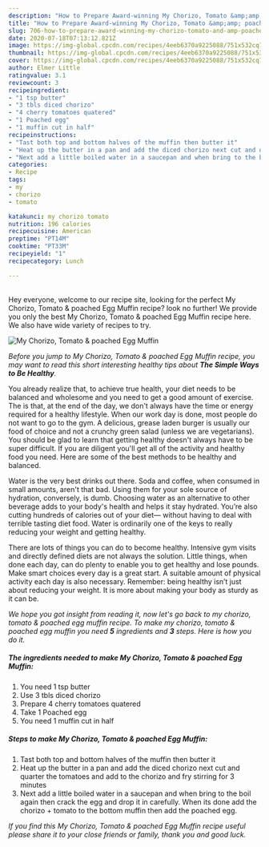 ```yaml
---
description: "How to Prepare Award-winning My Chorizo, Tomato &amp;amp; poached Egg Muffin"
title: "How to Prepare Award-winning My Chorizo, Tomato &amp;amp; poached Egg Muffin"
slug: 706-how-to-prepare-award-winning-my-chorizo-tomato-and-amp-poached-egg-muffin
date: 2020-07-18T07:13:12.821Z
image: https://img-global.cpcdn.com/recipes/4eeb6370a9225088/751x532cq70/my-chorizo-tomato-poached-egg-muffin-recipe-main-photo.jpg
thumbnail: https://img-global.cpcdn.com/recipes/4eeb6370a9225088/751x532cq70/my-chorizo-tomato-poached-egg-muffin-recipe-main-photo.jpg
cover: https://img-global.cpcdn.com/recipes/4eeb6370a9225088/751x532cq70/my-chorizo-tomato-poached-egg-muffin-recipe-main-photo.jpg
author: Elmer Little
ratingvalue: 3.1
reviewcount: 3
recipeingredient:
- "1 tsp butter"
- "3 tbls diced chorizo"
- "4 cherry tomatoes quatered"
- "1 Poached egg"
- "1 muffin cut in half"
recipeinstructions:
- "Tast both top and bottom halves of the muffin then butter it"
- "Heat up the butter in a pan and add the diced chorizo next cut and quarter the tomatoes and add to the chorizo and fry stirring for 3 minutes"
- "Next add a little boiled water in a saucepan and when bring to the boil again then crack the egg and drop it in carefully. When its done add the chorizo + tomato to the bottom muffin then add the poached egg."
categories:
- Recipe
tags:
- my
- chorizo
- tomato

katakunci: my chorizo tomato 
nutrition: 196 calories
recipecuisine: American
preptime: "PT14M"
cooktime: "PT33M"
recipeyield: "1"
recipecategory: Lunch

---
```

<br>
Hey everyone, welcome to our recipe site, looking for the perfect My Chorizo, Tomato &amp; poached Egg Muffin recipe? look no further! We provide you only the best My Chorizo, Tomato &amp; poached Egg Muffin recipe here. We also have wide variety of recipes to try.
<br>


![My Chorizo, Tomato &amp; poached Egg Muffin](https://img-global.cpcdn.com/recipes/4eeb6370a9225088/751x532cq70/my-chorizo-tomato-poached-egg-muffin-recipe-main-photo.jpg)

<i>Before you jump to My Chorizo, Tomato &amp; poached Egg Muffin recipe, you may want to read this short interesting healthy tips about <strong>The Simple Ways to Be Healthy</strong>.</i>

You already realize that, to achieve true health, your diet needs to be balanced and wholesome and you need to get a good amount of exercise. The  is that, at the end of the day, we don't always have the time or energy required for a healthy lifestyle. When our work day is done, most people do not want to go to the gym. A delicious, grease laden burger is usually our food of choice and not a crunchy green salad (unless we are vegetarians). You should be glad to learn that getting healthy doesn't always have to be super difficult. If you are diligent you'll get all of the activity and healthy food you need. Here are some of the best methods to be healthy and balanced.

Water is the very best drinks out there. Soda and coffee, when consumed in small amounts, aren't that bad. Using them for your sole source of hydration, conversely, is dumb. Choosing water as an alternative to other beverage adds to your body's health and helps it stay hydrated. You’re also cutting hundreds of calories out of your diet— without having to deal with terrible tasting diet food. Water is ordinarily one of the keys to really reducing your weight and getting healthy.

There are lots of things you can do to become healthy. Intensive gym visits and directly defined diets are not always the solution. Little things, when done each day, can do plenty to enable you to get healthy and lose pounds. Make smart choices every day is a great start. A suitable amount of physical activity each day is also necessary. Remember: being healthy isn’t just about reducing your weight. It is more about making your body as sturdy as it can be. 


<i>We hope you got insight from reading it, now let's go back to my chorizo, tomato &amp; poached egg muffin recipe. To make my chorizo, tomato &amp; poached egg muffin you need <strong>5</strong> ingredients and <strong>3</strong> steps. Here is how you do it.
</i>

##### The ingredients needed to make My Chorizo, Tomato &amp; poached Egg Muffin:

1. You need 1 tsp butter
1. Use 3 tbls diced chorizo
1. Prepare 4 cherry tomatoes quatered
1. Take 1 Poached egg
1. You need 1 muffin cut in half


##### Steps to make My Chorizo, Tomato &amp; poached Egg Muffin:

1. Tast both top and bottom halves of the muffin then butter it
1. Heat up the butter in a pan and add the diced chorizo next cut and quarter the tomatoes and add to the chorizo and fry stirring for 3 minutes
1. Next add a little boiled water in a saucepan and when bring to the boil again then crack the egg and drop it in carefully. When its done add the chorizo + tomato to the bottom muffin then add the poached egg.


<i>If you find this My Chorizo, Tomato &amp; poached Egg Muffin recipe useful please share it to your close friends or family, thank you and good luck.</i>
